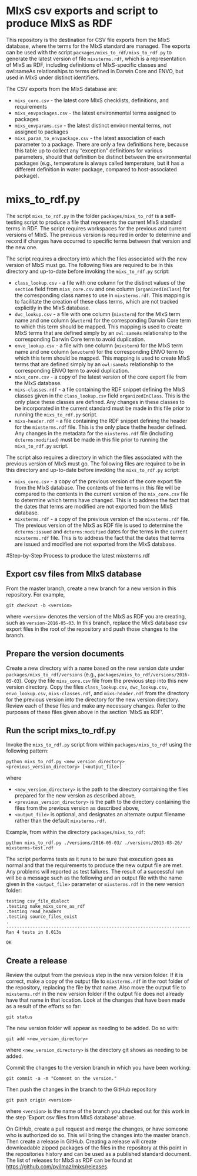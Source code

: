# MIxS csv exports and script to produce MIxS as RDF

This repository is the destination for CSV file exports from the MIxS database, where the terms for the MIxS standard are managed. The exports can be used with the script ```packages/mixs_to_rdf/mixs_to_rdf.py``` to generate the latest version of file ```mixsterms.rdf```, which is a representation of MIxS as RDF, including definitions of MIxS-specific classes and owl:sameAs relationships to terms defined in Darwin Core and ENVO, but used in MIxS under distinct identifiers.

The CSV exports from the MIxS database are:

* ```mixs_core.csv```	- the latest core MIxS checklists, definitions, and requirements
* ```mixs_envpackages.csv``` - the latest environmental terms assigned to packages
* ```mixs_envparams.csv```	- the latest distinct environmental terms, not assigned to packages
* ```mixs_param_to_envpackage.csv``` - the latest association of each parameter to a package. There are only a few definitions here, because this table up to collect any “exception” definitions for various parameters, should that definition be distinct between the environmental packages (e.g., temperature is always called temperature, but it has a different definition in water package, compared to host-associated package).

# mixs_to_rdf.py

The script ```mixs_to_rdf.py``` in the folder ```packages/mixs_to_rdf``` is a self-testing script to produce a file that represents the current MIxS standard terms in RDF. The script requires workspaces for the previous and current versions of MIxS. The previous version is required in order to determine and record if changes have occurred to specific terms between that version and the new one.

The script requires a directory into which the files associated with the new version of MIxS must go. The following files are required to be in this directory and up-to-date before invoking the ```mixs_to_rdf.py``` script:

* ```class_lookup.csv``` - a file with one column for the distinct values of the ```section``` field from ```mixs_core.csv``` and one column (```organizedInClass```) for the corresponding class names to use in ```mixsterms.rdf```. This mapping is to facilitate the creation of these class terms, which are not tracked explicitly in the MIxS database.
* ```dwc_lookup.csv``` - a file with one column (```mixsterm```) for the MIxS term name and one column (```dwcterm```) for the corresponding Darwin Core term to which this term should be mapped. This mapping is used to create MIxS terms that are defined simply by an ```owl:sameAs``` relationship to the corresponding Darwin Core term to avoid duplication.
* ```envo_lookup.csv``` - a file with one column (```mixsterm```) for the MIxS term name and one column (```envoterm```) for the corresponding ENVO term to which this term should be mapped. This mapping is used to create MIxS terms that are defined simply by an ```owl:sameAs``` relationship to the corresponding ENVO term to avoid duplication.
* ```mixs_core.csv``` - a copy of the latest version of the core export file from the MIxS database. 
* ```mixs-classes.rdf``` - a file containing the RDF snippet defining the MIxS classes given in the ```class_lookup.csv``` field ```organizedInClass```. This is the only place these classes are defined. Any changes in these classes to be incorporated in the current standard must be made in this file prior to running the ```mixs_to_rdf.py``` script.
* ```mixs-header.rdf``` - a file containing the RDF snippet defining the header for the ```mixsterms.rdf``` file. This is the only place thethe header defined. Any changes in the metadata for the ```mixsterms.rdf``` file (including ```dcterms:modified```) must be made in this file prior to running the ```mixs_to_rdf.py``` script.

The script also requires a directory in which the files associated with the previous version of MIxS must go. The following files are required to be in this directory and up-to-date before invoking the ```mixs_to_rdf.py``` script:

* ```mixs_core.csv``` - a copy of the previous version of the core export file from the MIxS database. The contents of the terms in this file will be compared to the contents in the current version of the ```mix_core.csv``` file to determine which terms have changed. This is to address the fact that the dates that terms are modified are not exported from the MIxS database.
* ```mixsterms.rdf``` - a copy of the previous version of the ```mixsterms.rdf``` file. The previous version of the MIxS as RDF file is used to determine the ```dcterms:issued``` and ```dcterms:modified``` dates for the terms in the current ```mixsterms.rdf``` file. This is to address the fact that the dates that terms are issued and modified are not exported from the MIxS database.

#Step-by-Step Process to produce the latest mixsterms.rdf

## Export csv files from MIxS database
From the master branch, create a new branch for a new version in this repository. For example, 

```git checkout -b <version>```

where ```<version>``` denotes the version of the MIxS as RDF you are creating, such as ```version-2016-05-03```. In this branch, replace the MIxS database csv export files in the root of the repository and push those changes to the branch.

## Prepare the version documents
Create a new directory with a name based on the new version date under ```packages/mixs_to_rdf/versions``` (e.g., ```packages/mixs_to_rdf/versions/2016-05-03```). 
Copy the file ```mixs_core.csv``` file from the previous step into this new version directory.
Copy the files ```class_lookup.csv```, ```dwc_lookup.csv```, ```envo_lookup.csv```, ```mixs-classes.rdf```, and ```mixs-header.rdf``` from the directory for the previous version into the directory for the new version directory. 
Review each of these files and make any necessary changes. Refer to the purposes of these files given above in the section 'MIxS as RDF'.

## Run the script mixs_to_rdf.py
Invoke the ```mixs_to_rdf.py``` script from within ```packages/mixs_to_rdf``` using the following pattern:

```python mixs_to_rdf.py <new_version_directory> <previous_version_directory> [<output_file>]```

where 

* ```<new_version_directory>``` is the path to the directory containing the files prepared for the new version as described above,
* ```<previous_version_directory>``` is the path to the directory containing the files from the previous version as described above, 
* ```<output_file>``` is optional, and designates an alternate output filename rather than the default ```mixsterms.rdf```.

Example, from within the directory ```packages/mixs_to_rdf```:

```python mixs_to_rdf.py ./versions/2016-05-03/ ./versions/2013-03-26/ mixsterms-test.rdf```

The script performs tests as it runs to be sure that execution goes as normal and that the requirements to produce the new output file are met. Any problems will reported as test failures. The result of a successful run will be a message such as the following and an output file with the name given in the ```<output_file>``` parameter or ```mixsterms.rdf``` in the new version folder:

```
testing csv_file_dialect
.testing make_mixs_core_as_rdf
.testing read_headers
.testing source_files_exist
.
----------------------------------------------------------------------
Ran 4 tests in 0.013s

OK
```

## Create a release
Review the output from the previous step in the new version folder. If it is correct, make a copy of the output file to ```mixsterms.rdf``` in the root folder of the repository, replacing the file by that name. Also move the output file to ```mixsterms.rdf``` in the new version folder if the output file does not already have that name in that location. Look at the changes that have been made as a result of the efforts so far:

```git status```

The new version folder will appear as needing to be added. Do so with:

```git add <new_version_directory>``` 

where ```<new_version_directory>``` is the directory git shows as needing to be added.

Commit the changes to the version branch in which you have been working:

```git commit -a -m "Comment on the version."```

Then push the changes in the branch to the GitHub repository

```git push origin <version>```

where ```<version>``` is the name of the branch you checked out for this work in the step 'Export csv files from MIxS database' above.

On GitHub, create a pull request and merge the changes, or have someone who is authorized do so. This will bring the changes into the master branch. Then create a release in GitHub. Creating a release will create downloadable zipped packages of the files in the repository at this point in the repositories history and can be used as a published standard document. The list of releases for MIxS as RDF can be found at https://github.com/pyilmaz/mixs/releases.
